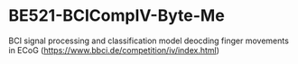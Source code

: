 # BE521-BCICompIV-Byte-Me
BCI signal processing and classification model deocding finger movements in ECoG (https://www.bbci.de/competition/iv/index.html)
